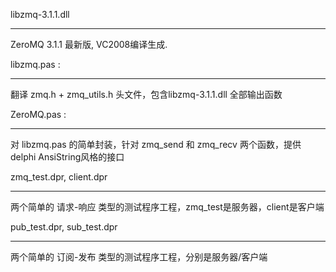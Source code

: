 libzmq-3.1.1.dll

---

ZeroMQ 3.1.1 最新版, VC2008编译生成.

libzmq.pas :

---

翻译 zmq.h + zmq\_utils.h 头文件，包含libzmq-3.1.1.dll 全部输出函数

ZeroMQ.pas :

---

对 libzmq.pas 的简单封装，针对 zmq\_send 和 zmq\_recv 两个函数，提供delphi AnsiString风格的接口

zmq\_test.dpr, client.dpr

---

两个简单的 请求-响应 类型的测试程序工程，zmq\_test是服务器，client是客户端

pub\_test.dpr, sub\_test.dpr

---

两个简单的 订阅-发布 类型的测试程序工程，分别是服务器/客户端